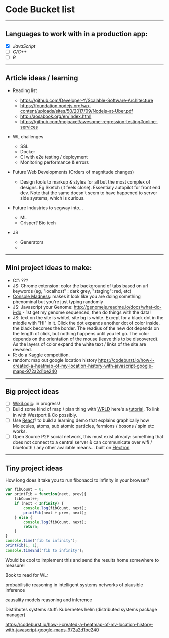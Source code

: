 # Code Bucket list

---

## Languages to work with in a production app:

 - [x] *JavaScript* 
 - [ ] *C/C++*
 - [ ] *R*

---

## Article ideas / learning
 - Reading list
 	- https://github.com/Developer-Y/Scalable-Software-Architecture
	- https://foundation.nodejs.org/wp-content/uploads/sites/50/2017/09/Nodejs-at-Uber.pdf
	- http://aosabook.org/en/index.html
	- https://github.com/mojoaxel/awesome-regression-testing#online-services

 - WL challenges
	- SSL
	- Docker
	- CI with e2e testing / deployment
	- Monitoring performance & errors
 - Future Web Developments (Orders of magnitude changes)
	- Design tools to markup & styles for all but the most complex of designs. Eg Sketch (it feels close). Essentialy autopilot for front end dev. Note that the same doesn't seem to have happened to server side systems, which is curious.
 - Future Industries to segway into...
	- ML
	- Crisper? Bio tech
 - JS
	- Generators
	- 

---

## Mini project ideas to make:

 - C#: ???
 - JS: Chrome extension: color the background of tabs based on url keywords (eg, "localhost" : dark grey, "staging": red, etc)
 - [Console Madness](https://github.com/ijmccallum/consoleMadness): makes it look like you are doing something phenominal but you're just typing randomly
 - JS: Javascript your Genome: http://genomejs.readme.io/docs/what-do-i-do - 1st get my genome sequenced, then do things with the data!
 - JS: text on the site is whitel, site bg is white. Except for a black dot in the middle with "HI" in it. Click the dot expands another dot of color inside, the black becomes the border.  The readius of the new dot depends on the length of click, but nothing happens until you let go. The color depends on the orientation of the mouse (leave this to be discovered). As the layers of color expand the white text / links of the site are revealed.
 - R: do a [Kaggle](https://www.kaggle.com/competitions) competition.
 - random: map out google location history https://codeburst.io/how-i-created-a-heatmap-of-my-location-history-with-javascript-google-maps-972a2d1be240

---

## Big project ideas

 - [ ] [WikiLogic](https://github.com/WikiLogic/WikiLogic): in progress!
 - [ ] Build some kind of map / plan thing with [WRLD](https://www.wrld3d.com/) here's a [tutorial](https://www.sitepoint.com/building-dynamic-3d-maps/). To link in with Westport & Co possibly.
 - [ ] Use [React](https://facebook.github.io/react/)? to build a learning demo that explains graphically how Molecules, atoms, sub atomic particles, fermions / bosons / spin etc works.
 - [ ] Open Source P2P social network, this must exist already: something that does not connect to a central server & can communicate over wifi / bluetooth / any other available means... built on [Electron](http://electron.atom.io/) 

---

## Tiny project ideas

How long does it take you to run fibonacci to infinity in your browser?
```javascript
var fibCount = 0;
var printFib = function(next, prev){
	fibCount++;
	if (next < Infinity) {
		console.log(fibCount, next);
		printFib(next + prev, next);
	} else {
		console.log(fibCount, next);
		return;
	}
}
console.time('fib to infinity');
printFib(1, 1);
console.timeEnd('fib to infinity');
```
Would be cool to implement this and send the results home somewhere to measure!

Book to read for WL:

probabilistic reasoning in intelligent systems networks of plausible inference

causality models reasoning and inference

Distributes systems stuff:
Kubernetes
helm (distributed systems package manager)

https://codeburst.io/how-i-created-a-heatmap-of-my-location-history-with-javascript-google-maps-972a2d1be240
